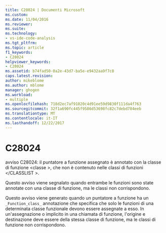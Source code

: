 ```yaml
---
title: C28024 | Documenti Microsoft
ms.custom: 
ms.date: 11/04/2016
ms.reviewer: 
ms.suite: 
ms.technology:
- vs-ide-code-analysis
ms.tgt_pltfrm: 
ms.topic: article
f1_keywords:
- C28024
helpviewer_keywords:
- C28024
ms.assetid: b74fad50-0a2e-43d7-ba5e-e9432aa9f7c8
caps.latest.revision: 
author: mikeblome
ms.author: mblome
manager: ghogen
ms.workload:
- multiple
ms.openlocfilehash: 718d2ec7af91020c4d91ee59d9830f111da4f763
ms.sourcegitcommit: 32f1a690fc445f9586d53698fc82c7debd784eeb
ms.translationtype: MT
ms.contentlocale: it-IT
ms.lasthandoff: 12/22/2017
---
```

# <a name="c28024"></a>C28024
avviso C28024: il puntatore a funzione assegnato è annotato con la classe di funzione \<classe >, che non è contenuto nelle classi di funzioni \</CLASSLIST >.  
  
 Questo avviso viene segnalato quando entrambe le funzioni sono state annotate con una classe di funzione, ma le classi non corrispondono.  
  
 Questo avviso viene generato quando un puntatore a funzione ha un `_Function_class_` annotazione che specifica che solo le funzioni di una determinata classe funzionale devono essere assegnate a esso. In un'assegnazione o implicito in una chiamata di funzione, l'origine e destinazione deve essere della stessa classe di funzione, ma le classi di funzione non corrispondono.